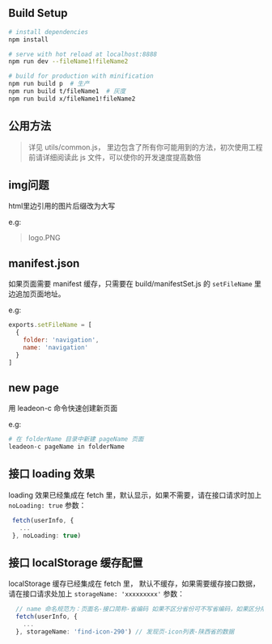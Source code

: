 ## Build Setup
```bash
# install dependencies
npm install

# serve with hot reload at localhost:8888
npm run dev --fileName1!fileName2

# build for production with minification
npm run build p  # 生产
npm run build t/fileName1  # 灰度
npm run build x/fileName1!fileName2
```

## 公用方法

> 详见 utils/common.js， 里边包含了所有你可能用到的方法，初次使用工程前请详细阅读此 js 文件，可以使你的开发速度提高数倍

## img问题

html里边引用的图片后缀改为大写

e.g:

> logo.PNG

## manifest.json

如果页面需要 manifest 缓存，只需要在 build/manifestSet.js 的 `setFileName` 里边追加页面地址。

e.g:

```javascript
exports.setFileName = [
  {
    folder: 'navigation',
    name: 'navigation'
  }
]
```

## new page
用 leadeon-c 命令快速创建新页面

e.g:


```bash
# 在 folderName 目录中新建 pageName 页面
leadeon-c pageName in folderName
```

## 接口 loading 效果
 loading 效果已经集成在 fetch 里，默认显示，如果不需要，请在接口请求时加上 `noLoading: true` 参数：
 ```javascript
  fetch(userInfo, {
    ...
  }, noLoading: true)
 ```

## 接口 localStorage 缓存配置
localStorage 缓存已经集成在 fetch 里， 默认不缓存，如果需要缓存接口数据，请在接口请求处加上 `storageName: 'xxxxxxxxx'` 参数：
```javascript
  // name 命名规范为：页面名-接口简称-省编码 如果不区分省份可不写省编码，如果区分用户，则为： 页面名-接口简称-手机号码
  fetch(userInfo, {
    ...
  }, storageName: 'find-icon-290') // 发现页-icon列表-陕西省的数据
```
